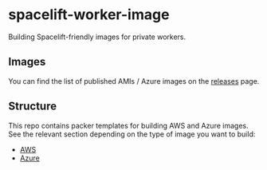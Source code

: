 # spacelift-worker-image

Building Spacelift-friendly images for private workers.

## Images

You can find the list of published AMIs / Azure images on the [releases](https://github.com/spacelift-io/spacelift-worker-image/releases) page.

## Structure

This repo contains packer templates for building AWS and Azure images. See the relevant section
depending on the type of image you want to build:

- [AWS](./aws/README.md)
- [Azure](./azure/README.md)
